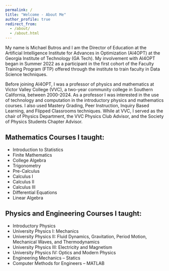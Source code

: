 ```yaml
---
permalink: /
title: "Welcome - About Me"
author_profile: true
redirect_from: 
  - /about/
  - /about.html
---
```


My name is Michael Butros and I am the Director of Education at the Artificial Intelligence Institute for Advances in Optimization (AI4OPT) at the Georgia Institute of Technology (GA Tech). My involvement with AI4OPT began in Summer 2022 as a participant in the first cohort of the Faculty Training Program (FTP) offered through the institute to train faculty in Data Science techniques.

Before joining AI4OPT, I was a professor of physics and mathematics at Victor Valley College (VVC), a two-year community college in Southern California, between 2000-2024. As a professor I was interested in the use of technology and computation in the introductory physics and mathematics courses. I also used Mastery Grading, Peer Instruction, Inquiry Based Learning, and Flipped Classrooms techniques. While at VVC, I served as the chair of Physics Department, the VVC Physics Club Advisor, and the Society of Physics Students Chapter Advisor.

## Mathematics Courses I taught:
* Introduction to Statistics
* Finite Mathematics
* College Algebra
* Trigonometry
* Pre-Calculus
* Calculus I
* Calculus II
* Calculus III
* Differential Equations
* Linear Algebra

## Physics and Engineering Courses I taught:
* Introductory Physics
* University Physics I: Mechanics
* University Physics II: Fluid Dynamics, Gravitation, Period Motion, Mechanical Waves, and Thermodynamics
* University Physics III: Electricity and Magnetism
* University Physics IV: Optics and Modern Physics
* Engineering Mechanics – Statics
* Computer Methods for Engineers – MATLAB


